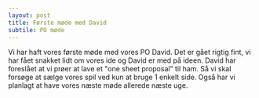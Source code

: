 ```yaml
---
layout: post
title: Første møde med David
subtile: PO møde
---
```


Vi har haft vores første møde med vores PO David. Det er gået rigtig fint, vi har fået snakket lidt om vores ide og David er med på ideen.
David har foreslået at vi prøer at lave et "one sheet proposal" til ham. Så vi skal forsøge at sælge vores spil ved kun at bruge 1 enkelt
side. Også har vi planlagt at have vores næste møde allerede næste uge.
